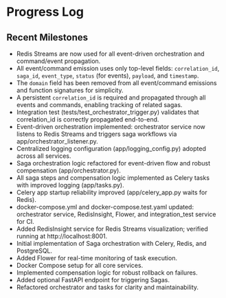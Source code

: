 # Progress Log

## Recent Milestones

- Redis Streams are now used for all event-driven orchestration and command/event propagation.
- All event/command emission uses only top-level fields: `correlation_id`, `saga_id`, `event_type`, `status` (for events), `payload`, and `timestamp`.
- The `domain` field has been removed from all event/command emissions and function signatures for simplicity.
- A persistent `correlation_id` is required and propagated through all events and commands, enabling tracking of related sagas.
- Integration test (tests/test_orchestrator_trigger.py) validates that correlation_id is correctly propagated end-to-end.
- Event-driven orchestration implemented: orchestrator service now listens to Redis Streams and triggers saga workflows via app/orchestrator_listener.py.
- Centralized logging configuration (app/logging_config.py) adopted across all services.
- Saga orchestration logic refactored for event-driven flow and robust compensation (app/orchestrator.py).
- All saga steps and compensation logic implemented as Celery tasks with improved logging (app/tasks.py).
- Celery app startup reliability improved (app/celery_app.py waits for Redis).
- docker-compose.yml and docker-compose.test.yaml updated: orchestrator service, RedisInsight, Flower, and integration_test service for CI.
- Added RedisInsight service for Redis Streams visualization; verified running at http://localhost:8001.
- Initial implementation of Saga orchestration with Celery, Redis, and PostgreSQL.
- Added Flower for real-time monitoring of task execution.
- Docker Compose setup for all core services.
- Implemented compensation logic for robust rollback on failures.
- Added optional FastAPI endpoint for triggering Sagas.
- Refactored orchestrator and tasks for clarity and maintainability.
